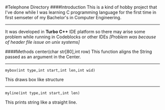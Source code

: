 #Telephone Directory
####Introduction
This is a kind of hobby project that I've done while I was learning C programming language for the first time in first semseter of my Bachelor's in Computer Engineering.

***
It was developed in **Turbo C++** IDE platform so there may arise some problem while running  in Codeblocks or other IDEs
*[Problem was because of header file issue on unix systems]*

####Methods
    center(char str[80],int row)
This function aligns the String passed as an argument in the Center.
***
    mybox(int type,int start,int len,int wid)
This draws box like structure
***
    myline(int type,int start,int len)
This prints string like a straight line.
